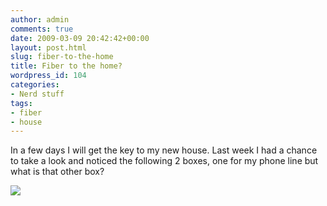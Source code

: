 ```yaml
---
author: admin
comments: true
date: 2009-03-09 20:42:42+00:00
layout: post.html
slug: fiber-to-the-home
title: Fiber to the home?
wordpress_id: 104
categories:
- Nerd stuff
tags:
- fiber
- house
---
```


In a few days I will get the key to my new house. Last week I had a chance to take a look and noticed the following 2 boxes, one for my phone line but what is that other box?

[![](http://www.wllnr.nl/wp-content/uploads/2009/03/meterkast.jpg)](http://www.flickr.com/photos/jwellner/3296867177/)
